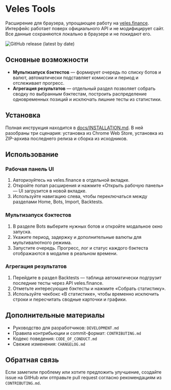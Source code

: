 # Veles Tools

Расширение для браузера, упрощающее работу на [veles.finance](https://veles.finance/). Интерфейс работает поверх официального API и не модифицирует сайт. Все данные сохраняются локально в браузере и не покидают его.

![GitHub release (latest by date)](https://img.shields.io/github/v/release/de-don/veles-tools?style=flat-square)

## Основные возможности
- **Мультизапуск бэктестов** — формирует очередь по списку ботов и валют, автоматически подставляет комиссии и период и отслеживает прогресс.
- **Агрегация результатов** — отдельный раздел позволяет собрать сводку по выбранным бэктестам, построить распределение одновременных позиций и исключать лишние тесты из статистики.

## Установка
Полная инструкция находится в [docs/INSTALLATION.md](docs/INSTALLATION.md). В ней разобраны три сценария: установка из Chrome Web Store, установка из ZIP-архива последнего релиза и сборка из исходников.

## Использование
### Рабочая панель UI
1. Авторизуйтесь на veles.finance в отдельной вкладке.
2. Откройте попап расширения и нажмите «Открыть рабочую панель» — UI загрузится в новой вкладке.
3. Используйте навигацию слева, чтобы переключаться между разделами Home, Bots, Import, Backtests.

### Мультизапуск бэктестов
1. В разделе Bots выберите нужных ботов и откройте модальное окно запуска.
2. Укажите период, задержку и дополнительные валюты для мультивалютного режима.
3. Запустите очередь. Прогресс, лог и статус каждого бэктеста отображаются в модалке в реальном времени.

### Агрегация результатов
1. Перейдите в раздел Backtests — таблица автоматически подгрузит последние тесты через API veles.finance.
2. Отметьте интересующие бэктесты и нажмите «Собрать статистику».
3. Используйте чекбокс «В статистике», чтобы временно исключить строки и пересчитать сводные карточки и графики.

## Дополнительные материалы
- Руководство для разработчиков: `DEVELOPMENT.md`
- Правила контрибьюции и commit-формат: `CONTRIBUTING.md`
- Кодекс поведения: `CODE_OF_CONDUCT.md`
- Свежие изменения: `CHANGELOG.md`

## Обратная связь
Если заметили проблему или хотите предложить улучшение, создайте issue на GitHub или отправьте pull request согласно рекомендациям из `CONTRIBUTING.md`.
